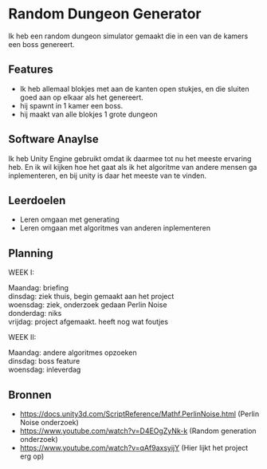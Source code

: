 # Random Dungeon Generator

Ik heb een random dungeon simulator gemaakt die in een van de kamers een boss genereert. 

## Features

- Ik heb allemaal blokjes met aan de kanten open stukjes, en die sluiten goed aan op elkaar als het genereert.
- hij spawnt in 1 kamer een boss.
- hij maakt van alle blokjes 1 grote dungeon

## Software Anaylse 

Ik heb Unity Engine gebruikt omdat ik daarmee tot nu het meeste ervaring heb. En ik wil kijken hoe het gaat als ik het algoritme van andere mensen ga inplementeren, en bij unity is daar het meeste van te vinden.

## Leerdoelen 

- Leren omgaan met generating
- Leren omgaan met algoritmes van anderen inplementeren

## Planning 

WEEK I:

Maandag: briefing <br/>
dinsdag: ziek thuis, begin gemaakt aan het project <br/>
woensdag: ziek, onderzoek gedaan Perlin Noise <br/>
donderdag: niks <br/>
vrijdag: project afgemaakt. heeft nog wat foutjes <br/>

WEEK II:

Maandag: andere algoritmes opzoeken <br/>
dinsdag: boss feature <br/>
woensdag: inleverdag


## Bronnen

- https://docs.unity3d.com/ScriptReference/Mathf.PerlinNoise.html (Perlin Noise onderzoek)
- https://www.youtube.com/watch?v=D4EOgZyNk-k (Random generation onderzoek)
- https://www.youtube.com/watch?v=qAf9axsyijY (Hier lijkt het project erg op)
